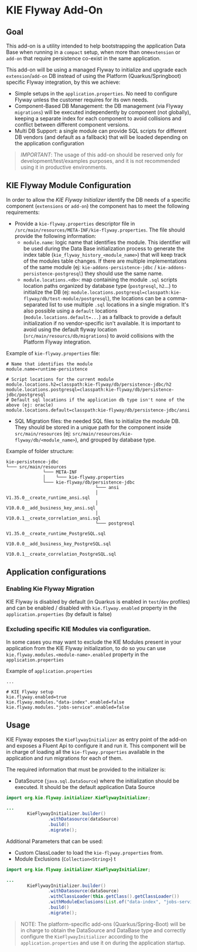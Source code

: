 <!--
  Licensed to the Apache Software Foundation (ASF) under one
  or more contributor license agreements.  See the NOTICE file
  distributed with this work for additional information
  regarding copyright ownership.  The ASF licenses this file
  to you under the Apache License, Version 2.0 (the
  "License"); you may not use this file except in compliance
  with the License.  You may obtain a copy of the License at

    http://www.apache.org/licenses/LICENSE-2.0

  Unless required by applicable law or agreed to in writing,
  software distributed under the License is distributed on an
  "AS IS" BASIS, WITHOUT WARRANTIES OR CONDITIONS OF ANY
  KIND, either express or implied.  See the License for the
  specific language governing permissions and limitations
  under the License.
  -->

# KIE Flyway Add-On

## Goal

This add-on is a utility intended to help bootstrapping the application Data Base when running in a `compact` setup,
when more than one`extension` or `add-on` that require persistence co-exist in the same application.

This add-on will be using a managed Flyway to initialize and upgrade each `extension`/`add-on` DB 
instead of using the Platform (Quarkus/Springboot) specific Flyway integration, by this we achieve:
* Simple setups in the `application.properties`. No need to configure Flyway unless the customer requires for its 
    own needs.
* Component-Based DB Management: the DB management (via Flyway `migrations`) will be executed independently by component 
   (not globally), keeping a separate index for each component to avoid collisions and conflict between different component versions.
* Multi DB Support: a single module can provide SQL scripts for different DB vendors (and default as a fallback) that
    will be loaded depending on the application configuration

> *IMPORTANT*: The usage of this add-on should be reserved only for development/test/examples purposes, and it is not recommended
> using it in productive environments.



## KIE Flyway Module Configuration

In order to allow the *KIE Flyway Initializer* identify the DB needs of a specific component (`extensions` or `add-on`)
the component has to meet the following requirements:

* Provide a `kie-flyway.properties` descriptor file in `/src/main/resources/META-INF/kie-flyway.properties`. The file 
  should provide the following information:
  * `module.name`: logic name that identifies the module. This identifier will be used during the Data Base initialization process
    to generate the index table (`kie_flyway_history_<module_name>`) that will keep track of the modules table changes.
    If there are multiple implementations of the same module (ej: `kie-addons-persistence-jdbc` / `kie-addons-persistence-postgresql`) 
    they should use the same name.
  * `module.locations.<db>`: map containing the module `.sql` scripts location paths organized by database type (`postgresql`, `h2`...) to initialize the DB 
    (ej: `module.locations.postgresql=classpath:kie-flyway/db/test-module/postgresql`), the locations can be a comma-separated list to use multiple `.sql` locations in a single migration.
    It's also possible using a `default` locations (`module.locations.default=...`) as a fallback to provide a default initialization
    if no vendor-specific isn't available. It is important to avoid using the default flyway location (`src/main/resourcs/db/migrations`) to avoid
    collisions with the Platform Flyway integration.
    
Example of `kie-flyway.properties` file:
```properties
# Name that identifies the module
module.name=runtime-persistence

# Script locations for the current module
module.locations.h2=classpath:kie-flyway/db/persistence-jdbc/h2
module.locations.postgresql=classpath:kie-flyway/db/persistence-jdbc/postgresql
# Default sql locations if the application db type isn't none of the above (ej: oracle)
module.locations.default=classpath:kie-flyway/db/persistence-jdbc/ansi
```

* SQL Migration files: the needed SQL files to initialize the module DB. They should be stored in a unique path for the 
  component inside `src/main/resources` (ej: `src/main/resources/kie-flyway/db/<module_name>`), and grouped by database type.

Example of folder structure:

```
kie-persistence-jdbc
└─── src/main/resources
              └─── META-INF
              │    └─── kie-flyway.properties
              └─── kie-flyway/db/persistence-jdbc
                                  └─── ansi
                                  │      V1.35.0__create_runtime_ansi.sql
                                  │      V10.0.0__add_business_key_ansi.sql
                                  │      V10.0.1__create_correlation_ansi.sql
                                  └─── postgresql
                                         V1.35.0__create_runtime_PostgreSQL.sql
                                         V10.0.0__add_business_key_PostgreSQL.sql
                                         V10.0.1__create_correlation_PostgreSQL.sql  
```

## Application configurations

### Enabling Kie Flyway Migration
KIE Flyway is disabled by default (in Quarkus is enabled in `test`/`dev` profiles) and can be enabled / disabled with 
`kie.flyway.enabled` property in the `application.properties` (by default is false)

### Excluding specific KIE Modules via configuration.
In some cases you may want to exclude the KIE Modules present in your application from the KIE Flyway initialization, to do so you can use 
`kie.flyway.modules.<module-name>.enabled` property in the `application.properties`

Example of `application.properties`
```properties
...

# KIE Flyway setup
kie.flyway.enabled=true
kie.flyway.modules."data-index".enabled=false
kie.flyway.modules."jobs-service".enabled=false
```

## Usage
KIE Flyway exposes the `KieFlywayInitializer` as entry point of the add-on and exposes a Fluent Api to configure it 
and run it. This component will be in charge of loading all the `kie-flyway.properties` available in the application and run
migrations for each of them.

The required information that must be provided to the initializer is:
* DataSource (`java.sql.DataSource`) where the initialization should be executed. It should be the default application Data Source

```java
import org.kie.flyway.initializer.KieFlywayInitializer;

...
        KieFlywayInitializer.builder()
                .withDatasource(dataSource)
                .build()
                .migrate();
```

Additional Parameters that can be used:
* Custom ClassLoader to load the `kie-flyway.properties` from.
* Module Exclusions (`Collection<String>`) t

```java
import org.kie.flyway.initializer.KieFlywayInitializer;

...
        KieFlywayInitializer.builder()
                .withDatasource(dataSource)
                .withClassLoader(this.getClass().getClassLoader())
                .withModuleExclusions(List.of("data-index", "jobs-service"))
                .build()
                .migrate();
```

> NOTE: The platform-specific add-ons (Quarkus/Spring-Boot) will be in charge to obtain the DataSource and DataBase type 
> and correctly configure the `KieFlywayInitializer` according to the `application.properties` and use it on during the application startup.






